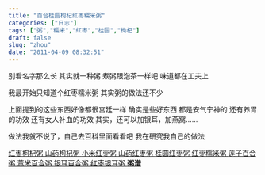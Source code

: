 ```yaml
---
title: "百合桂圆枸杞红枣糯米粥"
categories: ["日志"]
tags: ["粥","糯米","红枣","桂圆","枸杞"]
draft: false
slug: "zhou"
date: "2011-04-09 08:32:51"
---
```


别看名字那么长
其实就一种粥
煮粥跟泡茶一样吧
味道都在工夫上

我最开始只知道个红枣糯米粥
其实粥的做法还不少

上面提到的这些东西好像都很宫廷一样
确实是些好东西
都是安气宁神的
还有养胃的功效
还有女人补血的功效
其实，还可以加银耳，加燕窝……

做法我就不说了，自己去百科里面看看吧
我在研究我自己的做法

<a href="http://baike.baidu.com/view/2881543.htm" target="_blank"> 红枣枸杞粥 </a>
<a href="http://baike.baidu.com/view/103289.htm" target="_blank"> 山药枸杞粥 </a>
<a href="http://baike.baidu.com/view/616565.htm" target="_blank"> 小米红枣粥 </a>
<a href="http://baike.baidu.com/view/4692542.htm" target="_blank"> 山药红枣粥 </a>
<a href="http://baike.baidu.com/view/5020657.htm" target="_blank"> 桂圆红枣粥 </a>
<a href="http://baike.baidu.com/view/1642148.htm" target="_blank"> 红枣糯米粥 </a>
<a href="http://baike.baidu.com/view/2065395.htm" target="_blank"> 莲子百合粥 </a>
<a href="http://baike.baidu.com/view/427877.htm" target="_blank"> 薏米百合粥 </a>
<a href="http://baike.baidu.com/view/4877501.htm" target="_blank"> 银耳百合粥 </a>
<a href="http://baike.baidu.com/view/1592023.htm" target="_blank"> 红枣银耳粥 </a>
<a href="http://www.chinabaike.com/article/39/121/Article_121_1.html" target="_blank"><strong > 粥谱 </strong></a>


